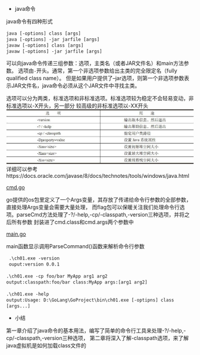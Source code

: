 - java命令

java命令有四种形式
```
java [-options] class [args]
java [-options] -jar jarfile [args]
javaw [-options] class [args]
javaw [-options] -jar jarfile [args]
```
可以向java命令传递三组参数：选项，主类名（或者JAR文件名）和main方法参数。
选项由`-`开头。通常，第一个非选项参数给出主类的完全限定名（fully qualified class name）。
但是如果用户提供了–jar选项，则第一个非选项参数表示JAR文件名，java命令必须从这个JAR文件中寻找主类。

选项可以分为两类，标准选项和非标准选项。标准选项较为稳定不会轻易变动，非标准选项以-X开头，另一部分
较高级的非标准选项以-XX开头
![选项](images/option.jpg "选项")
详细可以参考https://docs.oracle.com/javase/8/docs/technotes/tools/windows/java.html

[cmd.go](cmd.go)

go提供的os包里定义了一个Args变量，其存放了传递给命令行参数的全部参数，直接处理Args变量会需要大量处理，
而flag包可以保暖关注我们处理命令行选项。parseCmd方法处理了-?/-help,-cp/-classpath,-version三种选项，并将之后所有参数
封装进了cmd.class和cmd.args两个参数中

[main.go](main.go)

main函数显示调用ParseCommand()函数来解析命令行参数
```
 .\ch01.exe -version
 ouput:version 0.0.1
 
.\ch01.exe -cp foo/bar MyApp arg1 arg2
output:classpath:foo/bar class:MyApp args:[arg1 arg2]
  
.\ch01.exe -help
output:Usage: D:\GoLang\GoProject\bin\ch01.exe [-optipns] class [args...]
```

- 小结

第一章介绍了java命令的基本用法，编写了简单的命令行工具来处理-?/-help,-cp/-classpath,-version三种选项，
第二章将深入了解-classpath选项，来了解java虚拟机是如何加载class文件的
